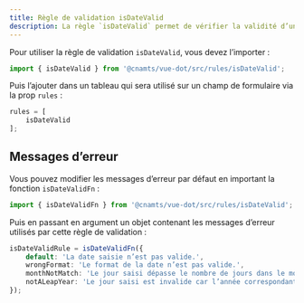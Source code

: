 ```yaml
---
title: Règle de validation isDateValid
description: La règle `isDateValid` permet de vérifier la validité d’une date.
---
```


<doc-tabs>

<doc-tab-item label="Utilisation">

Pour utiliser la règle de validation `isDateValid`, vous devez l’importer :

```ts
import { isDateValid } from '@cnamts/vue-dot/src/rules/isDateValid';
```

Puis l’ajouter dans un tableau qui sera utilisé sur un champ de formulaire via la prop `rules` :

```ts
rules = [
	isDateValid
];
```

## Messages d’erreur

Vous pouvez modifier les messages d’erreur par défaut en important la fonction `isDateValidFn` :

```ts
import { isDateValidFn } from '@cnamts/vue-dot/src/rules/isDateValid';
```

Puis en passant en argument un objet contenant les messages d’erreur utilisés par cette règle de validation :

```ts
isDateValidRule = isDateValidFn({
	default: 'La date saisie n’est pas valide.',
	wrongFormat: 'Le format de la date n’est pas valide.',
	monthNotMatch: 'Le jour saisi dépasse le nombre de jours dans le mois correspondant.',
	notALeapYear: 'Le jour saisi est invalide car l’année correspondante n’est pas une année bissextile.'
});
```

</doc-tab-item>

<doc-tab-item label="API">
<doc-api name="rules/is-date-valid"></doc-api>
</doc-tab-item>

</doc-tabs>
